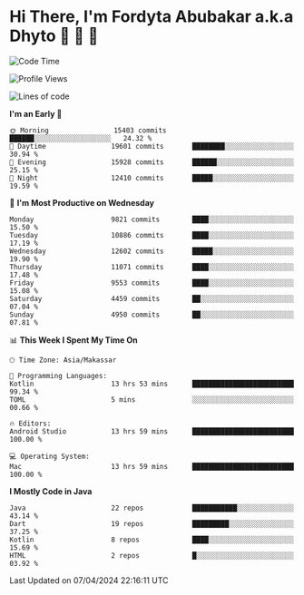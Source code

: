 # Hi There, I'm Fordyta Abubakar a.k.a Dhyto 👋 👋 👋 

<!--
**DhytoDev/dhytodev** is a ✨ _special_ ✨ repository because its `README.md` (this file) appears on your GitHub profile.

Here are some ideas to get you started:

- 🔭 I’m currently working on ...
- 🌱 I’m currently learning ...
- 👯 I’m looking to collaborate on ...
- 🤔 I’m looking for help with ...
- 💬 Ask me about ...
- 📫 How to reach me: ...
- 😄 Pronouns: ...
- ⚡ Fun fact: ...
-->

<!--START_SECTION:waka-->
![Code Time](http://img.shields.io/badge/Code%20Time-2%2C351%20hrs%2033%20mins-blue)

![Profile Views](http://img.shields.io/badge/Profile%20Views-0-blue)

![Lines of code](https://img.shields.io/badge/From%20Hello%20World%20I%27ve%20Written-7.9%20million%20lines%20of%20code-blue)

**I'm an Early 🐤** 

```text
🌞 Morning                15403 commits       ██████░░░░░░░░░░░░░░░░░░░   24.32 % 
🌆 Daytime                19601 commits       ████████░░░░░░░░░░░░░░░░░   30.94 % 
🌃 Evening                15928 commits       ██████░░░░░░░░░░░░░░░░░░░   25.15 % 
🌙 Night                  12410 commits       █████░░░░░░░░░░░░░░░░░░░░   19.59 % 
```
📅 **I'm Most Productive on Wednesday** 

```text
Monday                   9821 commits        ████░░░░░░░░░░░░░░░░░░░░░   15.50 % 
Tuesday                  10886 commits       ████░░░░░░░░░░░░░░░░░░░░░   17.19 % 
Wednesday                12602 commits       █████░░░░░░░░░░░░░░░░░░░░   19.90 % 
Thursday                 11071 commits       ████░░░░░░░░░░░░░░░░░░░░░   17.48 % 
Friday                   9553 commits        ████░░░░░░░░░░░░░░░░░░░░░   15.08 % 
Saturday                 4459 commits        ██░░░░░░░░░░░░░░░░░░░░░░░   07.04 % 
Sunday                   4950 commits        ██░░░░░░░░░░░░░░░░░░░░░░░   07.81 % 
```


📊 **This Week I Spent My Time On** 

```text
🕑︎ Time Zone: Asia/Makassar

💬 Programming Languages: 
Kotlin                   13 hrs 53 mins      █████████████████████████   99.34 % 
TOML                     5 mins              ░░░░░░░░░░░░░░░░░░░░░░░░░   00.66 % 

🔥 Editors: 
Android Studio           13 hrs 59 mins      █████████████████████████   100.00 % 

💻 Operating System: 
Mac                      13 hrs 59 mins      █████████████████████████   100.00 % 
```

**I Mostly Code in Java** 

```text
Java                     22 repos            ███████████░░░░░░░░░░░░░░   43.14 % 
Dart                     19 repos            █████████░░░░░░░░░░░░░░░░   37.25 % 
Kotlin                   8 repos             ████░░░░░░░░░░░░░░░░░░░░░   15.69 % 
HTML                     2 repos             █░░░░░░░░░░░░░░░░░░░░░░░░   03.92 % 
```




 Last Updated on 07/04/2024 22:16:11 UTC
<!--END_SECTION:waka-->
